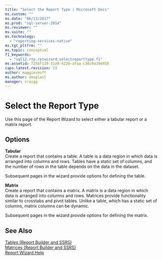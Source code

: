 ```yaml
---
title: "Select the Report Type | Microsoft Docs"
ms.custom: ""
ms.date: "06/13/2017"
ms.prod: "sql-server-2014"
ms.reviewer: ""
ms.suite: ""
ms.technology: 
  - "reporting-services-native"
ms.tgt_pltfrm: ""
ms.topic: conceptual
f1_keywords: 
  - "sql12.rtp.rptwizard.selectreporttype.f1"
ms.assetid: 725bf110-31a9-4220-afaa-c56c0a39d458
caps.latest.revision: 23
author: maggiesmsft
ms.author: douglasl
manager: craigg
---
```

# Select the Report Type
  Use this page of the Report Wizard to select either a tabular report or a matrix report.  
  
## Options  
 **Tabular**  
 Create a report that contains a table. A table is a data region in which data is arranged into columns and rows. Tables have a static set of columns, and the number of rows in the table depends on the data in the dataset.  
  
 Subsequent pages in the wizard provide options for defining the table.  
  
 **Matrix**  
 Create a report that contains a matrix. A matrix is a data region in which data is arranged into columns and rows. Matrices provide functionality similar to crosstabs and pivot tables. Unlike a table, which has a static set of columns, matrix columns can be dynamic.  
  
 Subsequent pages in the wizard provide options for defining the matrix.  
  
## See Also  
 [Tables &#40;Report Builder  and SSRS&#41;](report-design/tables-report-builder-and-ssrs.md)   
 [Matrices &#40;Report Builder and SSRS&#41;](report-design/create-a-matrix-report-builder-and-ssrs.md)   
 [Report Wizard Help](../../2014/reporting-services/report-wizard-help.md)  
  
  
